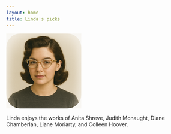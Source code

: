 ```yaml
---
layout: home
title: Linda's picks
---
```


![Linda](/assets/linda.png)

Linda enjoys the works of Anita Shreve, Judith Mcnaught, Diane Chamberlan, Liane Moriarty, and Colleen Hoover.
